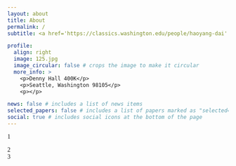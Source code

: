 ```yaml
---
layout: about
title: About
permalink: /
subtitle: <a href='https://classics.washington.edu/people/haoyang-dai' >Affiliations</a>. dhy0620@uw.edu

profile:
  align: right
  image: 125.jpg
  image_circular: false # crops the image to make it circular
  more_info: >
    <p>Denny Hall 400K</p>
    <p>Seattle, Washington 98105</p>
    <p></p>

news: false # includes a list of news items
selected_papers: false # includes a list of papers marked as "selected={true}"
social: true # includes social icons at the bottom of the page
---
```

<html lang="en">
<head>
    <meta charset="UTF-8">
    <meta name="viewport" content="width=device-width, initial-scale=1.0">
    <title>Document</title>
    <style>
        body {
            font-family: "Times New Roman", Times, serif;
        }
    </style>
</head>
<body>
<p>
1
</p>
<p>
2 
<br>
3
</p></body></html>
